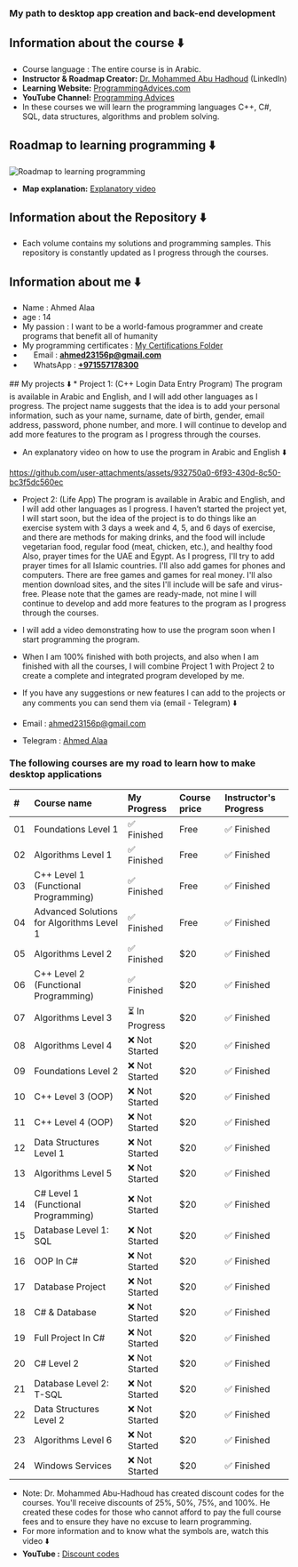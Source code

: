 ### My path to desktop app creation and back-end development 
## Information about the course ⬇️
* Course language : The entire course is in Arabic. 
* **Instructor & Roadmap Creator:** [Dr. Mohammed Abu Hadhoud](https://www.linkedin.com/in/abuhadhoud/) (LinkedIn)
* **Learning Website:** [ProgrammingAdvices.com](https://www.programmingadvices.com)
* **YouTube Channel:** [Programming Advices](https://www.youtube.com/@ProgrammingAdvices)
* In these courses we will learn the programming languages ​​C++, C#, SQL, data structures, algorithms and problem solving.
## Roadmap to learning programming ⬇️
![Roadmap to learning programming](https://github.com/user-attachments/assets/d30e2a41-2704-4d5d-a143-956c6b5670c3)
* **Map explanation:** [Explanatory video](https://youtu.be/LfkBOKwsTc0?si=ErDEjbfudQyXLNzd)
## Information about the Repository ⬇️
* Each volume contains my solutions and programming samples. This repository is constantly updated as I progress through the courses.
## Information about me ⬇️
* Name : Ahmed Alaa
* age  : 14
* My passion : I want to be a world-famous programmer and create programs that benefit all of humanity
* My programming certificates : [My Certifications Folder](./0.My%20programming%20certificates)
* <img src="https://cdn-icons-png.flaticon.com/512/732/732200.png" width="16" style="vertical-align:middle"> Email : [**ahmed23156p@gmail.com**](mailto:ahmed23156p@gmail.com)
* <img src="https://upload.wikimedia.org/wikipedia/commons/6/6b/WhatsApp.svg" width="16" style="vertical-align:middle"> WhatsApp : [**+971557178300**](https://wa.me/971557178300)
</span>
## My projects ⬇️
* Project 1: (C++ Login Data Entry Program) The program is available in Arabic and English, and I will add other languages ​​as I progress. The project name suggests that the idea is to add your personal information, such as your name, surname, date of birth, gender,
email address, password, phone number, and more. I will continue to develop and add more features to the program as I progress through the courses.

* An explanatory video on how to use the program in Arabic and English ⬇️

https://github.com/user-attachments/assets/932750a0-6f93-430d-8c50-bc3f5dc560ec

* Project 2: (Life App) The program is available in Arabic and English, and I will add other languages ​​as I progress. I haven’t started the project yet, I will start soon, but the idea of ​​the project is to do things like an exercise system with 3 days a week and 4, 5, and 6 days of exercise, and there are methods for making drinks, and the food will include vegetarian food, regular food (meat, chicken, etc.), and healthy food Also, prayer times for the UAE and Egypt. As I progress, I'll try to add prayer times for all Islamic countries. I'll also add games for phones and computers. There are free games and games for real money. I'll also mention download sites, and the sites I'll include will be safe and virus-free. Please note that the games are ready-made, not mine I will continue to develop and add more features to the program as I progress through the courses.
* I will add a video demonstrating how to use the program soon when I start programming the program.
* When I am 100% finished with both projects, and also when I am finished with all the courses, I will combine Project 1 with Project 2 to create a complete and integrated program developed by me.

* If you have any suggestions or new features I can add to the projects or any comments you can send them via (email - Telegram) ⬇️
* Email : ahmed23156p@gmail.com <br>
* Telegram : [Ahmed Alaa](http://t.me/Ahmed7828)

### The following courses are my road to learn how to make desktop applications

| #  | Course name                                                                                                | My Progress                                                                                               | Course price       | Instructor's Progress |
| :- | :----------------------------------------------------------------------------------------------------------------------- | :-------------------------------------------------------------------------------------------------------------- | :-------------- | :------------------ |
| 01 | Foundations Level 1                                                                                                      | ✅ Finished                                                                                  | Free     | ✅ Finished          |
| 02 | Algorithms Level 1                                                                                                       | ✅ Finished                                                                                     | Free     | ✅ Finished          |
| 03 | C++ Level 1 (Functional Programming)                                                                                     | ✅ Finished                                                                                         | Free    | ✅ Finished          |
| 04 | Advanced Solutions for Algorithms Level 1                                                                                | ✅ Finished                                                                                          | Free     | ✅ Finished          |
| 05 | Algorithms Level 2                                                                                                       | ✅ Finished                                                                                      | $20     | ✅ Finished          |
| 06 | C++ Level 2 (Functional Programming)                                                                                     | ✅ Finished                                                                                                                                          | $20     | ✅ Finished         |
| 07 | Algorithms Level 3                                                                                                       | ⏳ In Progress                                                                                                                                        | $20  | ✅ Finished          |
| 08 | Algorithms Level 4                                                                                                       | ❌ Not Started                                                                                                                                      | $20  | ✅ Finished          |
| 09 | Foundations Level 2                                                                                                      | ❌ Not Started                                                                                                     | $20 | ✅ Finished          |
| 10 | C++ Level 3 (OOP)                                                                                                        | ❌ Not Started                                                                                                    | $20 | ✅ Finished          |
| 11 | C++ Level 4 (OOP)                                                                                                        | ❌ Not Started                                                                                                     | $20 | ✅ Finished          |
| 12 | Data Structures Level 1                                                                                                  | ❌ Not Started                                                                                                     | $20 | ✅ Finished          |
| 13 | Algorithms Level 5                                                                                                      | ❌ Not Started                                                                                                     | $20 | ✅ Finished          |
| 14 | C# Level 1 (Functional Programming)                                                                                      | ❌ Not Started                                                                                                    | $20 | ✅ Finished          |
| 15 | Database Level 1: SQL                                                                                                    | ❌ Not Started                                                                                                     | $20 | ✅ Finished          |
| 16 | OOP In C#                                                                                                                | ❌ Not Started                                                                                                     | $20 | ✅ Finished          |
| 17 | Database Project                                                                                                         | ❌ Not Started                                                                                                     | $20 | ✅ Finished          |
| 18 | C# & Database                                                                                                            | ❌ Not Started                                                                                                     | $20 | ✅ Finished          |
| 19 | Full Project In C#                                                                                                       | ❌ Not Started                                                                                                     | $20 | ✅ Finished          |
| 20 | C# Level 2                                                                                                               | ❌ Not Started                                                                                                     | $20 | ✅ Finished         |
| 21 | Database Level 2: T-SQL                                                                                                  | ❌ Not Started                                                                                                     | $20 | ✅ Finished          |
| 22 | Data Structures Level 2                                                                                                  | ❌ Not Started                                                                                                     | $20 | ✅ Finished          |
| 23 | Algorithms Level 6                                                                                                      | ❌ Not Started                                                                                                     | $20 | ✅ Finished          |
| 24 | Windows Services                                                                                                         | ❌ Not Started                                                                                                     | $20 | ✅ Finished          |
* Note: Dr. Mohammed Abu-Hadhoud has created discount codes for the courses. You'll receive discounts of 25%, 50%, 75%, and 100%. He created these codes for those who cannot afford to pay the full course fees and to ensure they have no excuse to learn programming.
* For more information and to know what the symbols are, watch this video ⬇️
* **YouTube :** [Discount codes](https://www.youtube.com/watch?v=6lcNi5Y6ruk)
